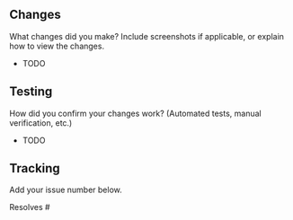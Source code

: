 ## Changes

What changes did you make? Include screenshots if applicable, or explain how to view the changes.

-   TODO

## Testing

How did you confirm your changes work? (Automated tests, manual verification, etc.)

-   TODO

## Tracking

Add your issue number below.

Resolves #
